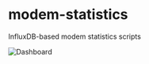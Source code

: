# modem-statistics
InfluxDB-based modem statistics scripts

![Dashboard](https://i.imgur.com/0IvDqej.png)
